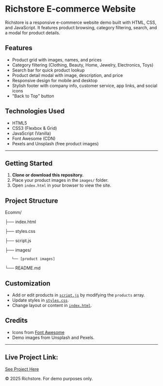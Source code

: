 # Richstore E-commerce Website

Richstore is a responsive e-commerce website demo built with HTML, CSS, and JavaScript. It features product browsing, category filtering, search, and a modal for product details.

## Features

- Product grid with images, names, and prices
- Category filtering (Clothing, Beauty, Home, Jewelry, Electronics, Toys)
- Search bar for quick product lookup
- Product detail modal with image, description, and price
- Responsive design for mobile and desktop
- Stylish footer with company info, customer service, app links, and social icons
- "Back to Top" button

## Technologies Used

- HTML5
- CSS3 (Flexbox & Grid)
- JavaScript (Vanilla)
- Font Awesome (CDN)
- Pexels and Unsplash (free product images)

---

## Getting Started

1. **Clone or download this repository.**
2. Place your product images in the `images/` folder.
3. Open `index.html` in your browser to view the site.

## Project Structure

Ecomm/

├── index.html

├── styles.css

├── script.js

├── images/

       └── [product images]

└── README.md

## Customization

- Add or edit products in [`script.js`](script.js) by modifying the `products` array.
- Update styles in [`styles.css`](styles.css).
- Change layout or content in [`index.html`](index.html).

## Credits

- Icons from [Font Awesome](https://fontawesome.com/)
- Demo images from Unsplash and Pexels.

---

## Live Project Link:
[See Project Here](https://richdigital2021.github.io/richstore/)

© 2025 Richstore. For demo purposes only.
